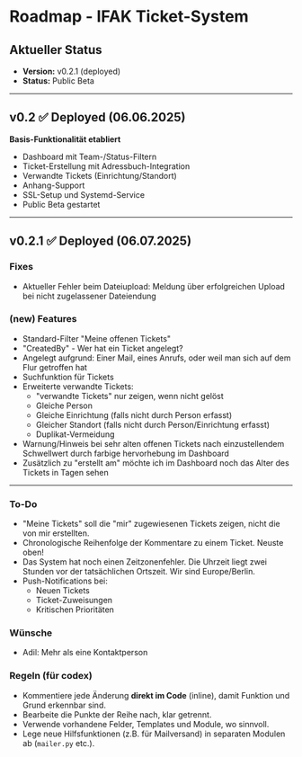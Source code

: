 # Roadmap - IFAK Ticket-System

## Aktueller Status
- **Version:** v0.2.1 (deployed)
- **Status:** Public Beta

---

## v0.2 ✅ **Deployed** (06.06.2025)
**Basis-Funktionalität etabliert**
- Dashboard mit Team-/Status-Filtern
- Ticket-Erstellung mit Adressbuch-Integration
- Verwandte Tickets (Einrichtung/Standort)
- Anhang-Support
- SSL-Setup und Systemd-Service
- Public Beta gestartet

---

## v0.2.1 ✅ **Deployed** (06.07.2025)

### Fixes

- Aktueller Fehler beim Dateiupload: Meldung über erfolgreichen Upload bei nicht zugelassener Dateiendung

### (new) Features

- Standard-Filter "Meine offenen Tickets"
- "CreatedBy" - Wer hat ein Ticket angelegt?
- Angelegt aufgrund: Einer Mail, eines Anrufs, oder weil man sich auf dem Flur getroffen hat
- Suchfunktion für Tickets
- Erweiterte verwandte Tickets:
  - "verwandte Tickets" nur zeigen, wenn nicht gelöst
  - Gleiche Person
  - Gleiche Einrichtung (falls nicht durch Person erfasst)
  - Gleicher Standort (falls nicht durch Person/Einrichtung erfasst)
  - Duplikat-Vermeidung
- Warnung/Hinweis bei sehr alten offenen Tickets nach einzustellendem Schwellwert durch farbige hervorhebung im Dashboard
- Zusätzlich zu "erstellt am" möchte ich im Dashboard noch das Alter des Tickets in Tagen sehen

---

### To-Do

- "Meine Tickets" soll die "mir" zugewiesenen Tickets zeigen, nicht die von mir erstellten.
- Chronologische Reihenfolge der Kommentare zu einem Ticket. Neuste oben!
- Das System hat noch einen Zeitzonenfehler. Die Uhrzeit liegt zwei Stunden vor der tatsächlichen Ortszeit. Wir sind Europe/Berlin.
- Push-Notifications bei:
  - Neuen Tickets
  - Ticket-Zuweisungen
  - Kritischen Prioritäten
 
### Wünsche

- Adil: Mehr als eine Kontaktperson

### Regeln (für codex)
- Kommentiere jede Änderung **direkt im Code** (inline), damit Funktion und Grund erkennbar sind.
- Bearbeite die Punkte der Reihe nach, klar getrennt.
- Verwende vorhandene Felder, Templates und Module, wo sinnvoll.
- Lege neue Hilfsfunktionen (z.B. für Mailversand) in separaten Modulen ab (`mailer.py` etc.).
